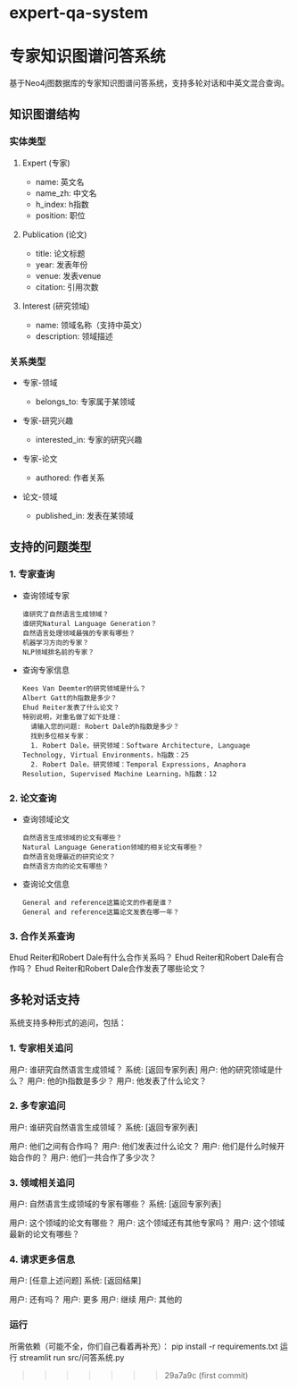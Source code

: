 # expert-qa-system
# 专家知识图谱问答系统

基于Neo4j图数据库的专家知识图谱问答系统，支持多轮对话和中英文混合查询。

## 知识图谱结构

### 实体类型
1. Expert (专家)
   - name: 英文名
   - name_zh: 中文名
   - h_index: h指数
   - position: 职位

2. Publication (论文)
   - title: 论文标题
   - year: 发表年份
   - venue: 发表venue
   - citation: 引用次数

3. Interest (研究领域)
   - name: 领域名称（支持中英文）
   - description: 领域描述

### 关系类型
- 专家-领域
  - belongs_to: 专家属于某领域
  
- 专家-研究兴趣
  - interested_in: 专家的研究兴趣

- 专家-论文
  - authored: 作者关系

- 论文-领域
  - published_in: 发表在某领域

## 支持的问题类型

### 1. 专家查询
- 查询领域专家
  ```
  谁研究了自然语言生成领域？
  谁研究Natural Language Generation？
  自然语言处理领域最强的专家有哪些？
  机器学习方向的专家？
  NLP领域排名前的专家？
  ```

- 查询专家信息
  ```
  Kees Van Deemter的研究领域是什么？
  Albert Gatt的h指数是多少？
  Ehud Reiter发表了什么论文？
  特别说明，对重名做了如下处理：
    请输入您的问题: Robert Dale的h指数是多少？
    找到多位相关专家：
    1. Robert Dale，研究领域：Software Architecture, Language Technology, Virtual Environments，h指数：25
    2. Robert Dale，研究领域：Temporal Expressions, Anaphora Resolution, Supervised Machine Learning，h指数：12
  ```

### 2. 论文查询
- 查询领域论文
  ```
  自然语言生成领域的论文有哪些？
  Natural Language Generation领域的相关论文有哪些？
  自然语言处理最近的研究论文？
  自然语言方向的论文有哪些？
  ```

- 查询论文信息
  ```
  General and reference这篇论文的作者是谁？
  General and reference这篇论文发表在哪一年？
  ```

### 3. 合作关系查询
Ehud Reiter和Robert Dale有什么合作关系吗？
Ehud Reiter和Robert Dale有合作吗？
Ehud Reiter和Robert Dale合作发表了哪些论文？

## 多轮对话支持

系统支持多种形式的追问，包括：

### 1. 专家相关追问
用户: 谁研究自然语言生成领域？
系统: [返回专家列表]
用户: 他的研究领域是什么？
用户: 他的h指数是多少？
用户: 他发表了什么论文？

### 2. 多专家追问
用户: 谁研究自然语言生成领域？
系统: [返回专家列表]

用户: 他们之间有合作吗？
用户: 他们发表过什么论文？
用户: 他们是什么时候开始合作的？
用户: 他们一共合作了多少次？

### 3. 领域相关追问
用户: 自然语言生成领域的专家有哪些？
系统: [返回专家列表]

用户: 这个领域的论文有哪些？
用户: 这个领域还有其他专家吗？
用户: 这个领域最新的论文有哪些？

### 4. 请求更多信息
用户: [任意上述问题]
系统: [返回结果]

用户: 还有吗？
用户: 更多
用户: 继续
用户: 其他的

### 运行
所需依赖（可能不全，你们自己看着再补充）：
pip install -r requirements.txt
运行
streamlit run src/问答系统.py
>>>>>>> 29a7a9c (first commit)
